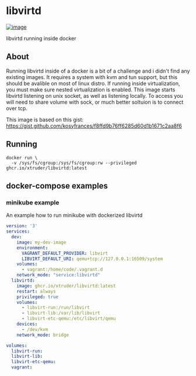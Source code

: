 # libvirtd

[![image](https://img.shields.io/docker/v/xtruder/libvirtd.svg)](https://hub.docker.com/r/xtruder/libvirtd)

libvirtd running inside docker

## About

Running libvirtd inside of a docker is a bit of a challenge and i didn't find any
existing images. It requires a system with kvm and tun support, but this should be
avalible on most of linux distro. If running inside virtualization, you must make
sure nested virtualization is enabled.
This image starts libvirtd listening on unix socket, as well as listening locally.
To access you will need to share volume with sock, or much better soltuion is to
connect over tcp.

This image is based on this gist: https://gist.github.com/kosyfrances/f8ffd9b76ff6285d60d1b1671c2aa8f6

## Running

```
docker run \
  -v /sys/fs/cgroup:/sys/fs/cgroup:rw --privileged ghcr.io/xtruder/libvirtd:latest
```

## docker-compose examples

### minikube example

An example how to run minikube with dockerized libvirtd

```yaml
version: '3'
services:
  dev:
    image: my-dev-image
    environment:
      VAGRANT_DEFAULT_PROVIDER: libvirt
      LIBVIRT_DEFAULT_URI: qemu+tcp://127.0.0.1:16509/system
    volumes:
      - vagrant:/home/code/.vagrant.d
    network_mode: "service:libvirtd"
  libvirtd:
    image: ghcr.io/xtruder/libvirtd:latest
    restart: always
    privileged: true
    volumes:
      - libvirt-run:/run/libvirt
      - libvirt-lib:/var/lib/libvirt
      - libvirt-etc-qemu:/etc/libvirt/qemu
    devices:
      - /dev/kvm
    network_mode: bridge

volumes:
  libvirt-run:
  libvirt-lib:
  libvirt-etc-qemu:
  vagrant:
```

